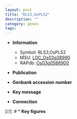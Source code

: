 ```yaml
---
layout: post
title: "RLS3,OsPLS2"
description: ""
category: genes
tags: 
---
```


* **Information**  
    + Symbol: RLS3,OsPLS2  
    + MSU: [LOC_Os03g38990](http://rice.uga.edu/cgi-bin/ORF_infopage.cgi?orf=LOC_Os03g38990)  
    + RAPdb: [Os03g0586900](http://rapdb.dna.affrc.go.jp/viewer/gbrowse_details/irgsp1?name=Os03g0586900)  

* **Publication**  

* **Genbank accession number**  

* **Key message**  

* **Connection**  

[//]: # * **Key figures**  


